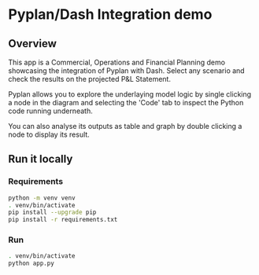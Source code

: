 # Pyplan/Dash Integration demo

## Overview

This app is a Commercial, Operations and Financial Planning demo showcasing the integration of Pyplan with Dash. Select any scenario and check the results on the projected P&L Statement.

Pyplan allows you to explore the underlaying model logic by single clicking a node in the diagram and selecting the 'Code' tab to inspect the Python code running underneath.

You can also analyse its outputs as table and graph by double clicking a node to display its result.

## Run it locally

### Requirements

```bash
python -m venv venv
. venv/bin/activate
pip install --upgrade pip
pip install -r requirements.txt
```

### Run

```bash
. venv/bin/activate
python app.py
```

